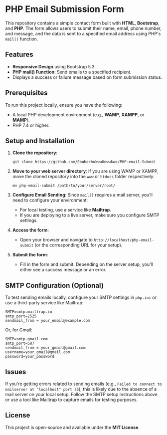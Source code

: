# PHP Email Submission Form

This repository contains a simple contact form built with **HTML**, **Bootstrap**, and **PHP**. The form allows users to submit their name, email, phone number, and message, and the data is sent to a specified email address using PHP's `mail()` function.

## Features

- **Responsive Design** using Bootstrap 5.3.
- **PHP mail() Function**: Send emails to a specified recipient.
- Displays a success or failure message based on form submission status.

## Prerequisites

To run this project locally, ensure you have the following:

- A local PHP development environment (e.g., **WAMP**, **XAMPP**, or **MAMP**).
- PHP 7.4 or higher.

## Setup and Installation

1. **Clone the repository**:
    ```
    git clone https://github.com/EbubechukwuOnwukwe/PHP-email-Submit
    ```

2. **Move to your web server directory**:
    If you are using WAMP or XAMPP, move the cloned repository into the `www` or `htdocs` folder respectively.
    ```
    mv php-email-submit /path/to/your/server/root/
    ```

3. **Configure Email Sending**:
   Since `mail()` requires a mail server, you’ll need to configure your environment:
   - For local testing, use a service like **Mailtrap**.
   - If you are deploying to a live server, make sure you configure SMTP settings.

4. **Access the form**:
    - Open your browser and navigate to `http://localhost/php-email-submit` (or the corresponding URL for your setup).
    
5. **Submit the form**:
    - Fill in the form and submit. Depending on the server setup, you'll either see a success message or an error.

## SMTP Configuration (Optional)

To test sending emails locally, configure your SMTP settings in `php.ini` or use a third-party service like Mailtrap:

```
SMTP=smtp.mailtrap.io
smtp_port=2525
sendmail_from = your_email@example.com
```

Or, for Gmail:
```
SMTP=smtp.gmail.com
smtp_port=587
sendmail_from = your_gmail@gmail.com
username=your_gmail@gmail.com
password=your_password
```

## Issues

If you're getting errors related to sending emails (e.g., `Failed to connect to mailserver at "localhost" port 25`), this is likely due to the absence of a mail server on your local setup. Follow the SMTP setup instructions above or use a tool like Mailtrap to capture emails for testing purposes.

## License

This project is open-source and available under the **MIT License**.
